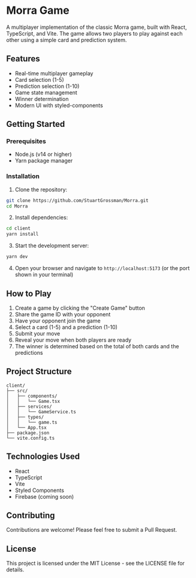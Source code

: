 # Morra Game

A multiplayer implementation of the classic Morra game, built with React, TypeScript, and Vite. The game allows two players to play against each other using a simple card and prediction system.

## Features

- Real-time multiplayer gameplay
- Card selection (1-5)
- Prediction selection (1-10)
- Game state management
- Winner determination
- Modern UI with styled-components

## Getting Started

### Prerequisites

- Node.js (v14 or higher)
- Yarn package manager

### Installation

1. Clone the repository:
```bash
git clone https://github.com/StuartGrossman/Morra.git
cd Morra
```

2. Install dependencies:
```bash
cd client
yarn install
```

3. Start the development server:
```bash
yarn dev
```

4. Open your browser and navigate to `http://localhost:5173` (or the port shown in your terminal)

## How to Play

1. Create a game by clicking the "Create Game" button
2. Share the game ID with your opponent
3. Have your opponent join the game
4. Select a card (1-5) and a prediction (1-10)
5. Submit your move
6. Reveal your move when both players are ready
7. The winner is determined based on the total of both cards and the predictions

## Project Structure

```
client/
├── src/
│   ├── components/
│   │   └── Game.tsx
│   ├── services/
│   │   └── GameService.ts
│   ├── types/
│   │   └── game.ts
│   └── App.tsx
├── package.json
└── vite.config.ts
```

## Technologies Used

- React
- TypeScript
- Vite
- Styled Components
- Firebase (coming soon)

## Contributing

Contributions are welcome! Please feel free to submit a Pull Request.

## License

This project is licensed under the MIT License - see the LICENSE file for details. 